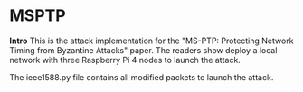 # MSPTP

**Intro**
This is the attack implementation for the "MS-PTP: Protecting Network Timing from Byzantine Attacks" paper. The readers show deploy a local network with three Raspberry Pi 4 nodes to launch the attack.

The ieee1588.py file contains all modified packets to launch the attack. 
